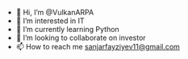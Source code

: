 - 👋 Hi, I’m @VulkanARPA
- 👀 I’m interested in IT
- 🌱 I’m currently learning Python
- 💞️ I’m looking to collaborate on investor
- 📫 How to reach me sanjarfayziyev11@gmail.com

<!---
VulkanARPA/VulkanARPA is a ✨ special ✨ repository because its `README.md` (this file) appears on your GitHub profile.
You can click the Preview link to take a look at your changes.
--->
